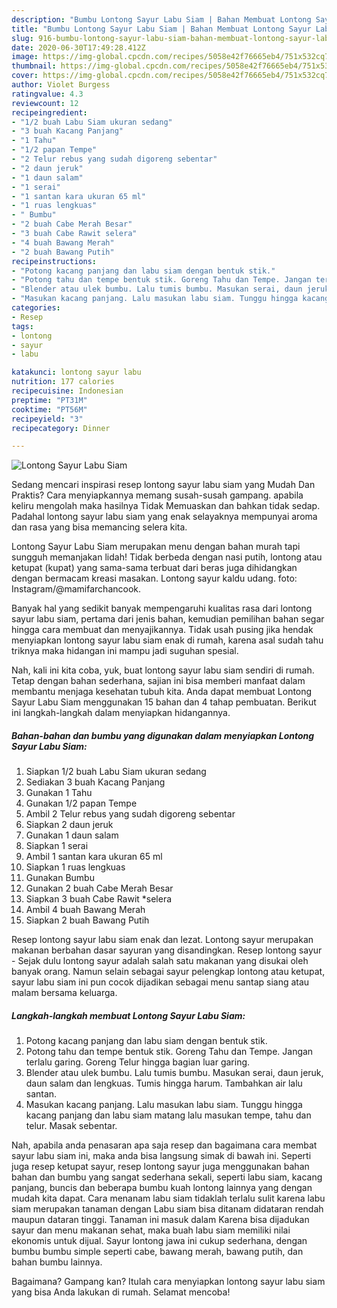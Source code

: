 ```yaml
---
description: "Bumbu Lontong Sayur Labu Siam | Bahan Membuat Lontong Sayur Labu Siam Yang Lezat Sekali"
title: "Bumbu Lontong Sayur Labu Siam | Bahan Membuat Lontong Sayur Labu Siam Yang Lezat Sekali"
slug: 916-bumbu-lontong-sayur-labu-siam-bahan-membuat-lontong-sayur-labu-siam-yang-lezat-sekali
date: 2020-06-30T17:49:28.412Z
image: https://img-global.cpcdn.com/recipes/5058e42f76665eb4/751x532cq70/lontong-sayur-labu-siam-foto-resep-utama.jpg
thumbnail: https://img-global.cpcdn.com/recipes/5058e42f76665eb4/751x532cq70/lontong-sayur-labu-siam-foto-resep-utama.jpg
cover: https://img-global.cpcdn.com/recipes/5058e42f76665eb4/751x532cq70/lontong-sayur-labu-siam-foto-resep-utama.jpg
author: Violet Burgess
ratingvalue: 4.3
reviewcount: 12
recipeingredient:
- "1/2 buah Labu Siam ukuran sedang"
- "3 buah Kacang Panjang"
- "1 Tahu"
- "1/2 papan Tempe"
- "2 Telur rebus yang sudah digoreng sebentar"
- "2 daun jeruk"
- "1 daun salam"
- "1 serai"
- "1 santan kara ukuran 65 ml"
- "1 ruas lengkuas"
- " Bumbu"
- "2 buah Cabe Merah Besar"
- "3 buah Cabe Rawit selera"
- "4 buah Bawang Merah"
- "2 buah Bawang Putih"
recipeinstructions:
- "Potong kacang panjang dan labu siam dengan bentuk stik."
- "Potong tahu dan tempe bentuk stik. Goreng Tahu dan Tempe. Jangan terlalu garing. Goreng Telur hingga bagian luar garing."
- "Blender atau ulek bumbu. Lalu tumis bumbu. Masukan serai, daun jeruk, daun salam dan lengkuas. Tumis hingga harum. Tambahkan air lalu santan."
- "Masukan kacang panjang. Lalu masukan labu siam. Tunggu hingga kacang panjang dan labu siam matang lalu masukan tempe, tahu dan telur. Masak sebentar."
categories:
- Resep
tags:
- lontong
- sayur
- labu

katakunci: lontong sayur labu 
nutrition: 177 calories
recipecuisine: Indonesian
preptime: "PT31M"
cooktime: "PT56M"
recipeyield: "3"
recipecategory: Dinner

---
```



![Lontong Sayur Labu Siam](https://img-global.cpcdn.com/recipes/5058e42f76665eb4/751x532cq70/lontong-sayur-labu-siam-foto-resep-utama.jpg)

Sedang mencari inspirasi resep lontong sayur labu siam yang Mudah Dan Praktis? Cara menyiapkannya memang susah-susah gampang. apabila keliru mengolah maka hasilnya Tidak Memuaskan dan bahkan tidak sedap. Padahal lontong sayur labu siam yang enak selayaknya mempunyai aroma dan rasa yang bisa memancing selera kita.

Lontong Sayur Labu Siam merupakan menu dengan bahan murah tapi sungguh memanjakan lidah! Tidak berbeda dengan nasi putih, lontong atau ketupat (kupat) yang sama-sama terbuat dari beras juga dihidangkan dengan bermacam kreasi masakan. Lontong sayur kaldu udang. foto: Instagram/@mamifarchancook.

Banyak hal yang sedikit banyak mempengaruhi kualitas rasa dari lontong sayur labu siam, pertama dari jenis bahan, kemudian pemilihan bahan segar hingga cara membuat dan menyajikannya. Tidak usah pusing jika hendak menyiapkan lontong sayur labu siam enak di rumah, karena asal sudah tahu triknya maka hidangan ini mampu jadi suguhan spesial.


Nah, kali ini kita coba, yuk, buat lontong sayur labu siam sendiri di rumah. Tetap dengan bahan sederhana, sajian ini bisa memberi manfaat dalam membantu menjaga kesehatan tubuh kita. Anda dapat membuat Lontong Sayur Labu Siam menggunakan 15 bahan dan 4 tahap pembuatan. Berikut ini langkah-langkah dalam menyiapkan hidangannya.

<!--inarticleads1-->

##### Bahan-bahan dan bumbu yang digunakan dalam menyiapkan Lontong Sayur Labu Siam:

1. Siapkan 1/2 buah Labu Siam ukuran sedang
1. Sediakan 3 buah Kacang Panjang
1. Gunakan 1 Tahu
1. Gunakan 1/2 papan Tempe
1. Ambil 2 Telur rebus yang sudah digoreng sebentar
1. Siapkan 2 daun jeruk
1. Gunakan 1 daun salam
1. Siapkan 1 serai
1. Ambil 1 santan kara ukuran 65 ml
1. Siapkan 1 ruas lengkuas
1. Gunakan  Bumbu
1. Gunakan 2 buah Cabe Merah Besar
1. Siapkan 3 buah Cabe Rawit *selera
1. Ambil 4 buah Bawang Merah
1. Siapkan 2 buah Bawang Putih


Resep lontong sayur labu siam enak dan lezat. Lontong sayur merupakan makanan berbahan dasar sayuran yang disandingkan. Resep lontong sayur - Sejak dulu lontong sayur adalah salah satu makanan yang disukai oleh banyak orang. Namun selain sebagai sayur pelengkap lontong atau ketupat, sayur labu siam ini pun cocok dijadikan sebagai menu santap siang atau malam bersama keluarga. 

<!--inarticleads2-->

##### Langkah-langkah membuat Lontong Sayur Labu Siam:

1. Potong kacang panjang dan labu siam dengan bentuk stik.
1. Potong tahu dan tempe bentuk stik. Goreng Tahu dan Tempe. Jangan terlalu garing. Goreng Telur hingga bagian luar garing.
1. Blender atau ulek bumbu. Lalu tumis bumbu. Masukan serai, daun jeruk, daun salam dan lengkuas. Tumis hingga harum. Tambahkan air lalu santan.
1. Masukan kacang panjang. Lalu masukan labu siam. Tunggu hingga kacang panjang dan labu siam matang lalu masukan tempe, tahu dan telur. Masak sebentar.


Nah, apabila anda penasaran apa saja resep dan bagaimana cara membat sayur labu siam ini, maka anda bisa langsung simak di bawah ini. Seperti juga resep ketupat sayur, resep lontong sayur juga menggunakan bahan bahan dan bumbu yang sangat sederhana sekali, seperti labu siam, kacang panjang, buncis dan beberapa bumbu kuah lontong lainnya yang dengan mudah kita dapat. Cara menanam labu siam tidaklah terlalu sulit karena labu siam merupakan tanaman dengan Labu siam bisa ditanam didataran rendah maupun dataran tinggi. Tanaman ini masuk dalam Karena bisa dijadukan sayur dan menu makanan sehat, maka buah labu siam memiliki nilai ekonomis untuk dijual. Sayur lontong jawa ini cukup sederhana, dengan bumbu bumbu simple seperti cabe, bawang merah, bawang putih, dan bahan bumbu lainnya. 

Bagaimana? Gampang kan? Itulah cara menyiapkan lontong sayur labu siam yang bisa Anda lakukan di rumah. Selamat mencoba!
